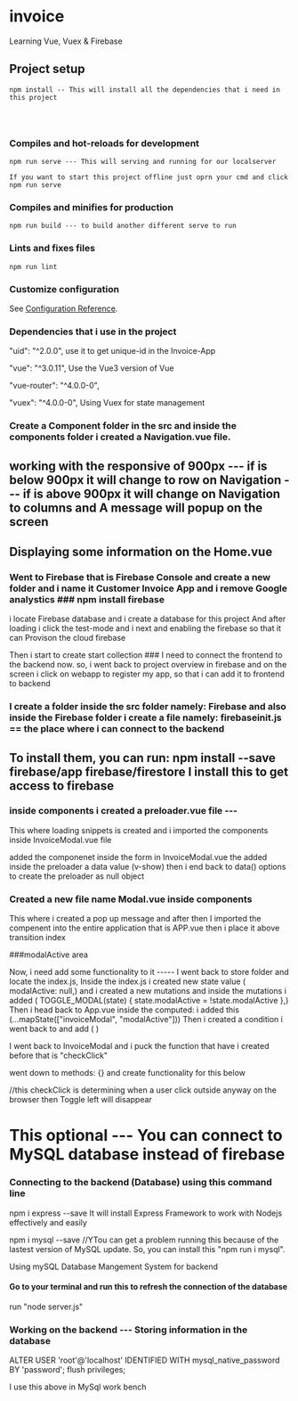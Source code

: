 # invoice

Learning Vue, Vuex & Firebase

## Project setup
```
npm install -- This will install all the dependencies that i need in this project




```

### Compiles and hot-reloads for development
```
npm run serve --- This will serving and running for our localserver

If you want to start this project offline just oprn your cmd and click npm run serve
```

### Compiles and minifies for production
```
npm run build --- to build another different serve to run
```

### Lints and fixes files
```
npm run lint
```

### Customize configuration
See [Configuration Reference](https://cli.vuejs.org/config/).

### Dependencies that i use in the project

 "uid": "^2.0.0", use it to get unique-id in the Invoice-App  

 "vue": "^3.0.11", Use the Vue3 version of Vue

  "vue-router": "^4.0.0-0",

 "vuex": "^4.0.0-0", Using Vuex for state management

### Create a Component folder in the src and inside the components folder i created a Navigation.vue file.

## working with the responsive of 900px --- if is below 900px it will change to row on Navigation --- if is above 900px it will change on Navigation to columns and A message will popup on the screen

## Displaying some information on the Home.vue
### 

### Went to Firebase that is Firebase Console and create a new folder and i name it Customer Invoice App and i remove Google analystics ### npm install firebase
 i locate Firebase database and i create a database for this project
 And after loading i click the test-mode and i next and enabling the firebase so that it can Provison the cloud firebase

 Then i start to create start collection ### I need to connect the frontend to the backend now. so, i went back to project overview in firebase and on the screen i click on webapp to register my app, so that i can add it to frontend to backend

### I create a folder inside the src folder namely: Firebase and also inside the Firebase folder i create a file namely: firebaseinit.js == the place where i can connect to the backend

## To install them, you can run: npm install --save firebase/app firebase/firestore I install this to get access to firebase


### inside components i created a preloader.vue file --- 
  This where loading snippets is created and i imported the components inside InvoiceModal.vue file

  added the componenet <Preloader /> inside the form in InvoiceModal.vue the added inside the preloader
 a data value (v-show) <Preloader v-show="preloader" /> then i end back to data() options to create the preloader as null object

 ### Created a new file name Modal.vue inside components
 This where i created a pop up message and after then I imported the compenent into the entire application that is APP.vue then i place it above transition index <Modal /> 
 
  ###modalActive area 

 Now, i need add some functionality to it ----- 
 I went back to store folder and locate the index.js, Inside the index.js i created new state value ( modalActive: null,)  and i created a new mutations and inside the mutations i added ( TOGGLE_MODAL(state) {
      state.modalActive = !state.modalActive
    },) 
Then i head back to App.vue inside the computed: i added this (...mapState(["invoiceModal", "modalActive"])) 
Then i created a condition i went back to <Modal /> and add ( <Modal v-if="modalActive" />)

I went back to InvoiceModal and i puck the function that have i created before that is "checkClick"

went down to methods: {} and create functionality for this below 


//this checkClick is determining when a user click outside anyway on the browser then Toggle left will disappear


# This optional --- You can connect to MySQL database instead of firebase

### Connecting to the backend (Database) using this command line

npm i express --save
It will install Express Framework to work with Nodejs effectively and easily

npm i mysql --save //YTou can get a problem running this because of the lastest version of MySQL update.
 So, you can install this "npm run i mysql".

Using mySQL Database Mangement System for backend

#### Go to your terminal and run this to refresh the connection of the database 

run "node server.js"

### Working on the backend --- Storing information in the database

ALTER USER 'root'@'localhost' IDENTIFIED WITH mysql_native_password BY 'password';
flush privileges;

I use this above in MySql work bench